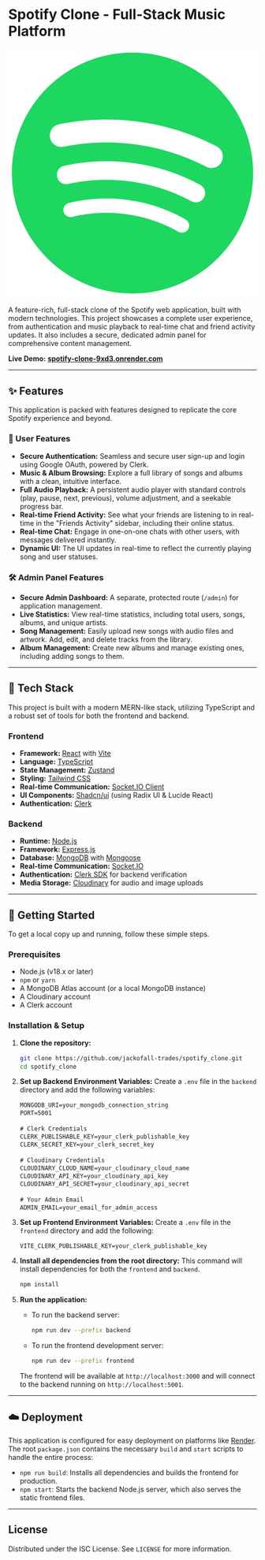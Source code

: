 # Spotify Clone - Full-Stack Music Platform

![Spotify Clone](./frontend/public/spotify.png)

A feature-rich, full-stack clone of the Spotify web application, built with modern technologies. This project showcases a complete user experience, from authentication and music playback to real-time chat and friend activity updates. It also includes a secure, dedicated admin panel for comprehensive content management.

**Live Demo:** [**spotify-clone-9xd3.onrender.com**](https://spotify-clone-9xd3.onrender.com)

---

## ✨ Features

This application is packed with features designed to replicate the core Spotify experience and beyond.

### 👤 User Features

*   **Secure Authentication:** Seamless and secure user sign-up and login using Google OAuth, powered by Clerk.
*   **Music & Album Browsing:** Explore a full library of songs and albums with a clean, intuitive interface.
*   **Full Audio Playback:** A persistent audio player with standard controls (play, pause, next, previous), volume adjustment, and a seekable progress bar.
*   **Real-time Friend Activity:** See what your friends are listening to in real-time in the "Friends Activity" sidebar, including their online status.
*   **Real-time Chat:** Engage in one-on-one chats with other users, with messages delivered instantly.
*   **Dynamic UI:** The UI updates in real-time to reflect the currently playing song and user statuses.

### 🛠️ Admin Panel Features

*   **Secure Admin Dashboard:** A separate, protected route (`/admin`) for application management.
*   **Live Statistics:** View real-time statistics, including total users, songs, albums, and unique artists.
*   **Song Management:** Easily upload new songs with audio files and artwork. Add, edit, and delete tracks from the library.
*   **Album Management:** Create new albums and manage existing ones, including adding songs to them.

---

## 🚀 Tech Stack

This project is built with a modern MERN-like stack, utilizing TypeScript and a robust set of tools for both the frontend and backend.

### Frontend

*   **Framework:** [React](https://reactjs.org/) with [Vite](https://vitejs.dev/)
*   **Language:** [TypeScript](https://www.typescriptlang.org/)
*   **State Management:** [Zustand](https://github.com/pmndrs/zustand)
*   **Styling:** [Tailwind CSS](https://tailwindcss.com/)
*   **Real-time Communication:** [Socket.IO Client](https://socket.io/)
*   **UI Components:** [Shadcn/ui](https://ui.shadcn.com/) (using Radix UI & Lucide React)
*   **Authentication:** [Clerk](https://clerk.com/)

### Backend

*   **Runtime:** [Node.js](https://nodejs.org/)
*   **Framework:** [Express.js](https://expressjs.com/)
*   **Database:** [MongoDB](https://www.mongodb.com/) with [Mongoose](https://mongoosejs.com/)
*   **Real-time Communication:** [Socket.IO](https://socket.io/)
*   **Authentication:** [Clerk SDK](https://clerk.com/docs) for backend verification
*   **Media Storage:** [Cloudinary](https://cloudinary.com/) for audio and image uploads

---

## 🔧 Getting Started

To get a local copy up and running, follow these simple steps.

### Prerequisites

*   Node.js (v18.x or later)
*   `npm` or `yarn`
*   A MongoDB Atlas account (or a local MongoDB instance)
*   A Cloudinary account
*   A Clerk account

### Installation & Setup

1.  **Clone the repository:**
    ```sh
    git clone https://github.com/jackofall-trades/spotify_clone.git
    cd spotify_clone
    ```

2.  **Set up Backend Environment Variables:**
    Create a `.env` file in the `backend` directory and add the following variables:
    ```env
    MONGODB_URI=your_mongodb_connection_string
    PORT=5001
    
    # Clerk Credentials
    CLERK_PUBLISHABLE_KEY=your_clerk_publishable_key
    CLERK_SECRET_KEY=your_clerk_secret_key
    
    # Cloudinary Credentials
    CLOUDINARY_CLOUD_NAME=your_cloudinary_cloud_name
    CLOUDINARY_API_KEY=your_cloudinary_api_key
    CLOUDINARY_API_SECRET=your_cloudinary_api_secret
    
    # Your Admin Email
    ADMIN_EMAIL=your_email_for_admin_access
    ```

3.  **Set up Frontend Environment Variables:**
    Create a `.env` file in the `frontend` directory and add the following:
    ```env
    VITE_CLERK_PUBLISHABLE_KEY=your_clerk_publishable_key
    ```

4.  **Install all dependencies from the root directory:**
    This command will install dependencies for both the `frontend` and `backend`.
    ```sh
    npm install
    ```

5.  **Run the application:**
    *   To run the backend server:
        ```sh
        npm run dev --prefix backend
        ```
    *   To run the frontend development server:
        ```sh
        npm run dev --prefix frontend
        ```

    The frontend will be available at `http://localhost:3000` and will connect to the backend running on `http://localhost:5001`.

---

## ☁️ Deployment

This application is configured for easy deployment on platforms like [Render](https://render.com/). The root `package.json` contains the necessary `build` and `start` scripts to handle the entire process:
*   `npm run build`: Installs all dependencies and builds the frontend for production.
*   `npm start`: Starts the backend Node.js server, which also serves the static frontend files.

---

## License

Distributed under the ISC License. See `LICENSE` for more information.
